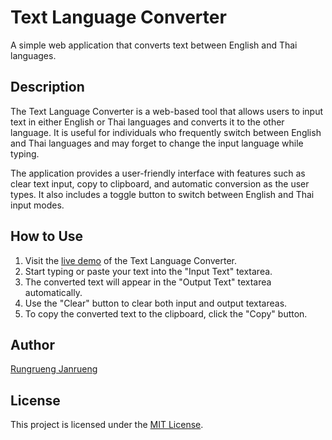 # Text Language Converter

A simple web application that converts text between English and Thai languages.

## Description

The Text Language Converter is a web-based tool that allows users to input text in either English or Thai languages and converts it to the other language. It is useful for individuals who frequently switch between English and Thai languages and may forget to change the input language while typing.

The application provides a user-friendly interface with features such as clear text input, copy to clipboard, and automatic conversion as the user types. It also includes a toggle button to switch between English and Thai input modes.

## How to Use

1. Visit the [live demo](https://en2th.rungrueng.site/) of the Text Language Converter.
2. Start typing or paste your text into the "Input Text" textarea.
3. The converted text will appear in the "Output Text" textarea automatically.
4. Use the "Clear" button to clear both input and output textareas.
5. To copy the converted text to the clipboard, click the "Copy" button.


## Author

[Rungrueng Janrueng](https://github.com/RUNG544)

## License

This project is licensed under the [MIT License](LICENSE).
